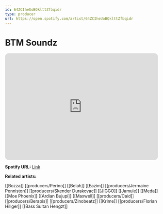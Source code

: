```yaml
---
id: 64ZCIheUoBQklttZfbqidr
type: producer
url: https://open.spotify.com/artist/64ZCIheUoBQklttZfbqidr
---
```

# BTM Soundz

<iframe style="border-radius:12px" src="https://open.spotify.com/embed/artist/64ZCIheUoBQklttZfbqidr" width="100%" height="352" frameBorder="0" allowfullscreen="" allow="autoplay; clipboard-write; encrypted-media; fullscreen; picture-in-picture" loading="lazy"></iframe>

**Spotify URL:** [Link](https://open.spotify.com/artist/64ZCIheUoBQklttZfbqidr)

**Related artists:**

[[Bozza]]
[[producers/Perino]]
[[Belah]]
[[Eazim]]
[[producers/Jermaine Penniston]]
[[producers/Skender Durakovac]]
[[JIGGO]]
[[Jamule]]
[[Meda]]
[[Moe Phoenix]]
[[Ardian Bujupi]]
[[Maxwell]]
[[producers/Caid]]
[[producers/Berapis]]
[[producers/Zinobeatz]]
[[Krime]]
[[producers/Florian Hillger]]
[[Bass Sultan Hengzt]]
